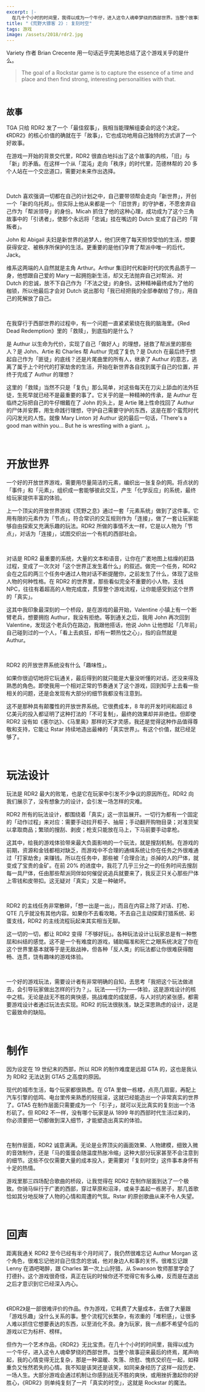 ```yaml
---
excerpt: |-
  在几十个小时的时间里，我得以成为一个牛仔，进入这令人魂牵梦绕的西部世界。当整个故事迎来最后的终焉，尾声响起，我的心情变得无比复杂，那是一种温暖、失落、欣慰、愧疚交织在一起，如释重负又怅然若失的心情。我不知是该哭还是该笑，如同亲身经历了这样一段历史、一场人生。
title: "《荒野大镖客 2》: 复刻时空"
tags: 游戏
image: /assets/2018/rdr2.jpg
---
```


Variety 作者 Brian Crecente 用一句话近乎完美地总结了这个游戏关乎的是什么。

> The goal of a Rockstar game is to capture the essence of a time and place and then find strong, interesting personalities with that.

<br>

## 故事

TGA 只给 RDR2 发了一个「最佳叙事」，我相当能理解组委会的这个决定。《RDR2》的核心价值的确就在于「故事」，它也成功地用自己独特的方式讲了一个好故事。

在游戏一开始的背景交代里，RDR2 很直白地抖出了这个故事的内核，「旧」与「新」的矛盾。在这样一个从「混沌」走向「秩序」的时代里，范德林帮的 20 多个人站在一个交岔道口，需要对未来作出选择。

<br>

Dutch 喜欢强调一切都在自己的计划之中，自己要带领帮会走向「新世界」，开创一个「新的乌托邦」。但实际上他从来都是一个「旧世界」的守护者，不愿舍弃自己作为「帮派领导」的身份。Micah 抓住了他的这种心理，成功成为了这个三角故事中的「引诱者」，使那个永远将「忠诚」挂在嘴边的 Dutch 变成了自己的「背叛者」。

John 和 Abigail 夫妇是新世界的追梦人，他们厌倦了每天担惊受怕的生活，想要获得安定、被秩序所保护的生活。更重要的是他们孕育了帮派中唯一的后代，Jack。

维系这两端的人自然就是主角 Arthur。Arthur 集旧时代和新时代的优秀品质于一身，他想跟自己爱的 Mary 一起拥抱新生活，却又无法抛弃自己对帮派、对 Dutch 的忠诚，放不下自己作为「不法之徒」的身份。这种精神最终成为了他的枷锁，所以他最后才会对 Dutch 说出那句「我已经把我的全部奉献给了你」，用自己的死解放了自己。

<br>

在我穿行于西部世界的过程中，有一个问题一直紧紧萦绕在我的脑海里。《Red Dead Redemption》里的「救赎」，到底指的是什么？

是 Authur 以生命为代价，实现了自己「做好人」的理想，拯救了帮派里的那些人？是 John、Artie 和 Charles 帮 Authur 完成了复仇？是 Dutch 在最后终于想起自己作为「匪徒」的底线？还是片尾曲里的所有人，继承了 Authur 的意志，逃离了属于上个时代的打家劫舍的生活，开始在新世界各自找到属于自己的位置，并终于完成了 Authur 的理想？

这里的「救赎」当然不只是「复仇」那么简单，对这些每天在刀尖上舔血的法外狂徒，生死早就已经不是最重要的事了。它关乎的是一种精神的传承，是 Authur 在临终之际把自己的牛仔帽戴在了 John 的头上，是 Artie 赌上性命找回了 Authur 的尸体并安葬，用生命践行理想，守护自己需要守护的东西，这是在那个蛮荒时代闪闪发光的人性。就像 Mary Linton 对 Authur 说的最后一句话，「There's a good man within you... But he is wrestling with a giant. 」。

<br>

# 开放世界

一个好的开放世界游戏，需要用尽量简洁的元素，编织出一张复杂的网。将点状的「事件」和「元素」，组织成一套能够彼此交互，产生「化学反应」的系统，最终给玩家提供丰富的体验。

上一个顶尖的开放世界游戏《荒野之息》通过一套「元素系统」做到了这件事。它用有限的元素作为「节点」，符合常识的交互规则作为「连接」，做了一套让玩家能够自由探索又充满乐趣的玩法。RDR2 所做的事情不太一样，它是以人物为「节点」，对话为「连接」，试图交织出一个有机的西部社会。

<br>

对话是 RDR2 最重要的系统，大量的文本和语音，让你在广袤地图上枯燥的赶路过程，变成了一次次对「这个世界正发生着什么」的叙述。做完一个任务，RDR2 会在之后的两三个任务中通过人物对话不断提醒你，之前发生了什么，体现了这些人物的何种性格。在 RDR2 的世界里，那些看似完全不重要的小人物，支线 NPC，往往有着超高的人物完成度，贯穿整个游戏流程，让你能感受到这个世界的「真实」。

这其中我印象最深刻的一个桥段，是在游戏的最开始，Valentine 小镇上有一个断臂老兵，想要拥抱 Authur，我没有拒绝。等到通关之后，我用 John 再次回到 Valentine，发现这个老兵仍在路边，我跟他搭话，他说 John 让他想起「几年前」自己碰到过的一个人，「看上去疯狂，却有一颗热忱之心」，指的自然就是 Authur。

<br>

RDR2 的开放世界系统没有什么「趣味性」。

如果你很迫切地将它玩通关，最后得到的就只能是大量没听懂的对话，还没来得及熟悉的角色。即使我用一个相对正常的节奏通关了这个游戏，回到知乎上去看一些相关的问题，还是会发现有大部分的细节我都没有注意到。

这不是那种具有颠覆性的开放世界系统。它很费成本，8 年的开发时间和超过 8 亿美元的投入都证明了这种打法的「不可复制」，最终的效果却并非绝佳。但即使 RDR2 没有如《塞尔达》、《马里奥》那样的天才灵感，我还是觉得这种作品值得尊敬和支持，它能让 Rstar 持续地造出最棒的「真实世界」。有这个价值，就已经足够了。

<br>

# 玩法设计

玩法是 RDR2 最大的败笔，也是它在玩家中引发不少争议的原因所在。RDR2 向我们展示了，没有想象力的设计，会引发一场怎样的灾难。

RDR2 所有的玩法设计，都围绕着「真实」这一宗旨展开。一切行为都有一个固定的「动作过程」来对应：需要手动拉开柜子、抽屉；手动翻开购物目录；对准货架以拿取商品；繁琐的搜刮、剥皮；枪支只能放在马上，下马前要手动拿枪。

这其中，给我的游戏体验带来最大负面影响的一个玩法，就是搜刮机制。在游戏的前期，资源和金钱都相对缺乏，而游戏中不合理的通缉系统让你在任务之外很难通过「打家劫舍」来赚钱。所以在任务中，那些被「合理合法」杀掉的人的尸体，就变成了宝贵的金矿。在前 20% 的进度中，我花了几乎三分之一的任务时间去搜刮每一具尸体，任由那些帮派同伴如何催促说追兵就要来了，我反正只关心那些尸体上零钱和皮带扣。这无疑对「真实」又是一种破坏。

<br>

RDR2 的主线任务非常散碎，「想一出是一出」，而且在内容上除了对话、打枪、QTE 几乎就没有其他内容。如果你不去看攻略，不去自己主动探索打猎系统、彩蛋支线，RDR2 的主线流程玩起来其实相当无聊。

这一切的一切，都让 RDR2 变得「不够好玩」。各种玩法设计让玩家总是有一种憋屈和纠结的感觉。这不是一个有难度的游戏，辅助瞄准和死亡之眼系统决定了你在这个世界里基本就等于是无敌战神，但各种「反人类」的玩法都让你很难获得酣畅、连贯，饶有趣味的游戏体验。

<br>

一个好的游戏玩法，需要设计者有非常明确的自知，去思考「我把这个玩法做进去，会引导玩家做出怎样的行为？」。玩法——行为——体验，这是游戏设计的核中之核。无论是战无不胜的爽快感，挑战难度的成就感，与人对抗的紧张感，都需要游戏设计者通过玩法去实现。RDR2 的玩法很肤浅，缺乏深思熟虑的设计，这是它最致命的缺陷。

<br>

# 制作

因为设定在 19 世纪末的西部，所以 RDR 的制作难度是远超 GTA 的，这也是我认为 RDR2 无法达到 GTA5 之高度的原因。

现代的城市生活，每个玩家都很熟悉。在 GTA 里做一栋楼，点亮几扇窗，再配上汽车引擎的低鸣、电台里传来熟悉的轻摇滚，这就已经能造出一个非常真实的世界了。GTA5 在制作层面只需要成为一个「引子」，就可以无比真实的复刻出一个洛杉矶了。但 RDR2 不一样，没有哪个玩家是从 1899 年的西部时代生活过来的，你必须要把一切都做到深入细节，才能塑造出真实的体验。

<br>

在制作层面，RDR2 诚意满满。无论是业界顶尖的画面效果、人物建模，细致入微的音效制作，还是「马的蛋蛋会随温度热胀冷缩」这种大部分玩家甚至不会注意到的细节。这些不仅仅需要大量的成本投入，更需要对「复刻时空」这件事本身怀有十足的热情。

游戏里那三四场配合歌曲的桥段，让我觉得在 RDR2 在制作层面到达了一个极致。你骑马纵行于广袤的西部，穿过草原和沼泽，或亲手盖起一栋房子，那几首歌恰如其分地反映了人物的心情和周遭的气氛。Rstar 的原创歌曲从来不令人失望。

<br>

# 回声

距离我通关 RDR2 至今已经有半个月时间了，我仍然很难忘记 Authur Morgan 这个角色，很难忘记他对自己信念的忠诚，他对身边人和事的关怀。很难忘记跟 Lenny 在酒吧喝醉，跟 Charles 第一次上山狩猎，从 Swanson 牧师那里学会了打德扑。这个游戏很奇怪，真正在玩的时候你还不觉得它有多么棒，反而是在退出之后才意识到它已经深入内心。

<br>

《RDR2》是一部很难评价的作品。作为游戏，它耗费了大量成本，去做了大量跟「游戏乐趣」没什么关系的事。整个流程冗长繁杂，有浓重的「堆积感」，让很多人难以抓住它想要表达的东西，以至消化不良。身为玩家，我一点都不希望今后的游戏以它为标杆、榜样。

但作为一个艺术作品，《RDR2》无比宝贵。在几十个小时的时间里，我得以成为一个牛仔，进入这令人魂牵梦绕的西部世界。当整个故事迎来最后的终焉，尾声响起，我的心情变得无比复杂，那是一种温暖、失落、欣慰、愧疚交织在一起，如释重负又怅然若失的心情。我不知是该哭还是该笑，如同亲身经历了这样一段历史、一场人生。大部分游戏会通过机制让你感到战无不胜的爽快，或用挫折激起你的好胜心，《RDR2》则单纯复刻了一片「真实的时空」，这就是 Rockstar 的魔法。
